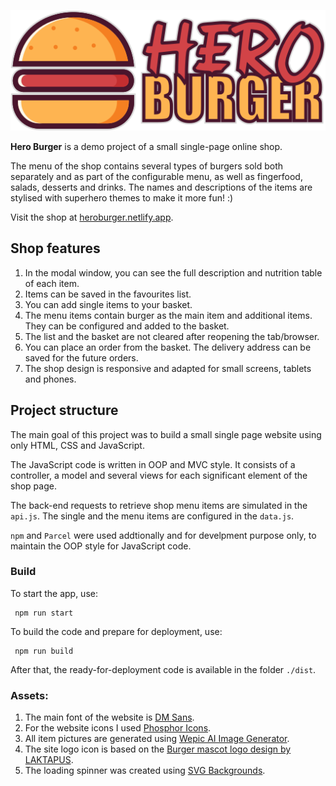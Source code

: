 ![Hero Burger logo](/img/hero-burger-logo.png "Hero Burger logo")

**Hero Burger** is a demo project of a small single-page online shop.

The menu of the shop contains several types of burgers sold both separately and as part of the configurable menu, as well as fingerfood, salads, desserts and drinks. The names and descriptions of the items are stylised with superhero themes to make it more fun! :)

Visit the shop at [heroburger.netlify.app](https://heroburger.netlify.app/).

## Shop features

1. In the modal window, you can see the full description and nutrition table of each item.
2. Items can be saved in the favourites list.
3. You can add single items to your basket.
4. The menu items contain burger as the main item and additional items. They can be configured and added to the basket.
5. The list and the basket are not cleared after reopening the tab/browser.
6. You can place an order from the basket. The delivery address can be saved for the future orders.
7. The shop design is responsive and adapted for small screens, tablets and phones.

## Project structure

The main goal of this project was to build a small single page website using only HTML, CSS and JavaScript.

The JavaScript code is written in OOP and MVC style. It consists of a controller, a model and several views for each significant element of the shop page.

The back-end requests to retrieve shop menu items are simulated in the `api.js`. The single and the menu items are configured in the `data.js`.

`npm` and `Parcel` were used addtionally and for develpment purpose only, to maintain the OOP style for JavaScript code.

### Build

To start the app, use:

```
 npm run start
```

To build the code and prepare for deployment, use:

```
 npm run build
```

After that, the ready-for-deployment code is available in the folder `./dist`.

### Assets:

1. The main font of the website is [DM Sans](https://fonts.google.com/specimen/DM+Sans).
2. For the website icons I used [Phosphor Icons](https://phosphoricons.com).
3. All item pictures are generated using [Wepic AI Image Generator](https://wepik.com/ai).
4. The site logo icon is based on the [Burger mascot logo design by LAKTAPUS](https://www.freepik.com/free-vector/burger-mascot-logo-design_69439182.htm).
5. The loading spinner was created using [SVG Backgrounds](https://www.svgbackgrounds.com/elements/animated-svg-preloaders).
